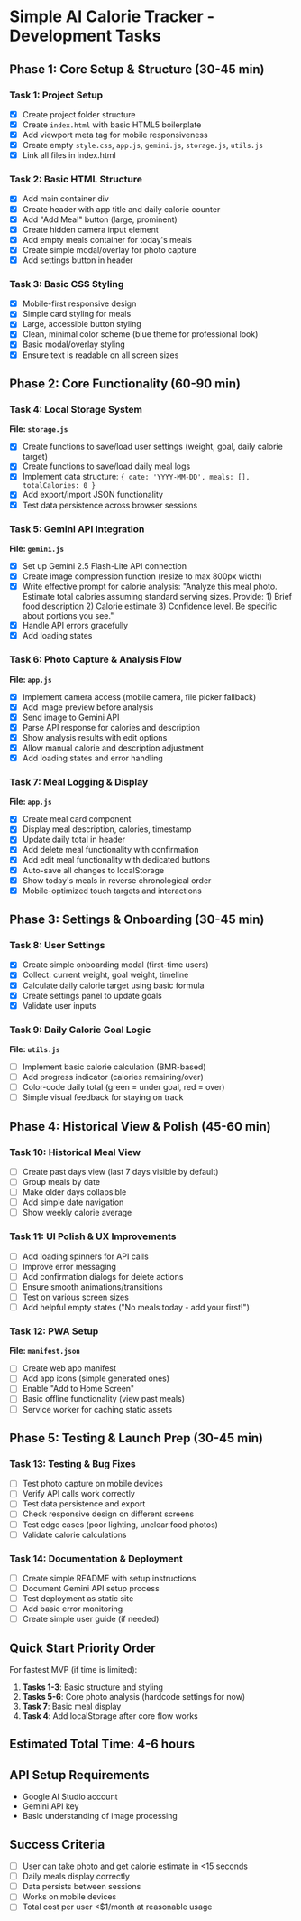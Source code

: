 # Simple AI Calorie Tracker - Development Tasks

## Phase 1: Core Setup & Structure (30-45 min)

### Task 1: Project Setup
- [x] Create project folder structure
- [x] Create `index.html` with basic HTML5 boilerplate
- [x] Add viewport meta tag for mobile responsiveness
- [x] Create empty `style.css`, `app.js`, `gemini.js`, `storage.js`, `utils.js`
- [x] Link all files in index.html

### Task 2: Basic HTML Structure
- [x] Add main container div
- [x] Create header with app title and daily calorie counter
- [x] Add "Add Meal" button (large, prominent)
- [x] Create hidden camera input element
- [x] Add empty meals container for today's meals
- [x] Create simple modal/overlay for photo capture
- [x] Add settings button in header

### Task 3: Basic CSS Styling
- [x] Mobile-first responsive design
- [x] Simple card styling for meals
- [x] Large, accessible button styling
- [x] Clean, minimal color scheme (blue theme for professional look)
- [x] Basic modal/overlay styling
- [x] Ensure text is readable on all screen sizes

## Phase 2: Core Functionality (60-90 min)

### Task 4: Local Storage System
**File: `storage.js`**
- [x] Create functions to save/load user settings (weight, goal, daily calorie target)
- [x] Create functions to save/load daily meal logs
- [x] Implement data structure: `{ date: 'YYYY-MM-DD', meals: [], totalCalories: 0 }`
- [x] Add export/import JSON functionality
- [x] Test data persistence across browser sessions

### Task 5: Gemini API Integration
**File: `gemini.js`**
- [x] Set up Gemini 2.5 Flash-Lite API connection
- [x] Create image compression function (resize to max 800px width)
- [x] Write effective prompt for calorie analysis: "Analyze this meal photo. Estimate total calories assuming standard serving sizes. Provide: 1) Brief food description 2) Calorie estimate 3) Confidence level. Be specific about portions you see."
- [x] Handle API errors gracefully
- [x] Add loading states

### Task 6: Photo Capture & Analysis Flow
**File: `app.js`**
- [x] Implement camera access (mobile camera, file picker fallback)
- [x] Add image preview before analysis
- [x] Send image to Gemini API
- [x] Parse API response for calories and description
- [x] Show analysis results with edit options
- [x] Allow manual calorie and description adjustment
- [x] Add loading states and error handling

### Task 7: Meal Logging & Display
**File: `app.js`**
- [x] Create meal card component
- [x] Display meal description, calories, timestamp
- [x] Update daily total in header
- [x] Add delete meal functionality with confirmation
- [x] Add edit meal functionality with dedicated buttons
- [x] Auto-save all changes to localStorage
- [x] Show today's meals in reverse chronological order
- [x] Mobile-optimized touch targets and interactions

## Phase 3: Settings & Onboarding (30-45 min)

### Task 8: User Settings
- [x] Create simple onboarding modal (first-time users)
- [x] Collect: current weight, goal weight, timeline
- [x] Calculate daily calorie target using basic formula
- [x] Create settings panel to update goals
- [x] Validate user inputs

### Task 9: Daily Calorie Goal Logic
**File: `utils.js`**
- [ ] Implement basic calorie calculation (BMR-based)
- [ ] Add progress indicator (calories remaining/over)
- [ ] Color-code daily total (green = under goal, red = over)
- [ ] Simple visual feedback for staying on track

## Phase 4: Historical View & Polish (45-60 min)

### Task 10: Historical Meal View
- [ ] Create past days view (last 7 days visible by default)
- [ ] Group meals by date
- [ ] Make older days collapsible
- [ ] Add simple date navigation
- [ ] Show weekly calorie average

### Task 11: UI Polish & UX Improvements
- [ ] Add loading spinners for API calls
- [ ] Improve error messaging
- [ ] Add confirmation dialogs for delete actions
- [ ] Ensure smooth animations/transitions
- [ ] Test on various screen sizes
- [ ] Add helpful empty states ("No meals today - add your first!")

### Task 12: PWA Setup
**File: `manifest.json`**
- [ ] Create web app manifest
- [ ] Add app icons (simple generated ones)
- [ ] Enable "Add to Home Screen"
- [ ] Basic offline functionality (view past meals)
- [ ] Service worker for caching static assets

## Phase 5: Testing & Launch Prep (30-45 min)

### Task 13: Testing & Bug Fixes
- [ ] Test photo capture on mobile devices
- [ ] Verify API calls work correctly
- [ ] Test data persistence and export
- [ ] Check responsive design on different screens
- [ ] Test edge cases (poor lighting, unclear food photos)
- [ ] Validate calorie calculations

### Task 14: Documentation & Deployment
- [ ] Create simple README with setup instructions
- [ ] Document Gemini API setup process
- [ ] Test deployment as static site
- [ ] Add basic error monitoring
- [ ] Create simple user guide (if needed)

## Quick Start Priority Order

For fastest MVP (if time is limited):
1. **Tasks 1-3**: Basic structure and styling
2. **Tasks 5-6**: Core photo analysis (hardcode settings for now)
3. **Task 7**: Basic meal display
4. **Task 4**: Add localStorage after core flow works

## Estimated Total Time: 4-6 hours

## API Setup Requirements
- Google AI Studio account
- Gemini API key
- Basic understanding of image processing

## Success Criteria
- [ ] User can take photo and get calorie estimate in <15 seconds
- [ ] Daily meals display correctly
- [ ] Data persists between sessions
- [ ] Works on mobile devices
- [ ] Total cost per user <$1/month at reasonable usage
